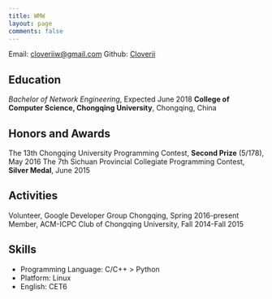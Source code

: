 ```yaml
---
title: WMW
layout: page
comments: false
---
```

Email: [cloveriiw@gmail.com](mailto:cloveriiw@gmail.com)
Github: [Cloverii](https://github.com/cloverii)

## Education
<i>Bachelor of Network Engineering</i>, Expected June 2018
**College of Computer Science, Chongqing University**, Chongqing, China

## Honors and Awards
The 13th Chongqing University Programming Contest, **Second Prize** (5/178), May 2016
The 7th Sichuan Provincial Collegiate Programming Contest, **Silver Medal**, June 2015

## Activities
Volunteer, Google Developer Group Chongqing, Spring 2016-present
Member, ACM-ICPC Club of Chongqing University, Fall 2014-Fall 2015

## Skills
- Programming Language: C/C++ > Python
- Platform: Linux
- English: CET6
